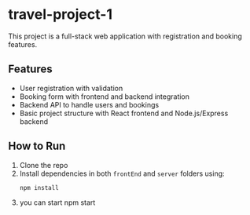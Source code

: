 # travel-project-1 

This project is a full-stack web application with registration and booking features.

## Features

- User registration with validation  
- Booking form with frontend and backend integration  
- Backend API to handle users and bookings  
- Basic project structure with React frontend and Node.js/Express backend

## How to Run

1. Clone the repo  
2. Install dependencies in both `frontEnd` and `server` folders using:  
   ```bash
   npm install
3. you can start npm start
